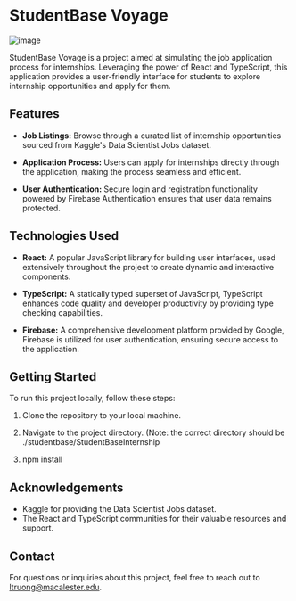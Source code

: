# StudentBase Voyage
![image](https://github.com/bram-n/studentbase/assets/98071520/5da21cf1-911b-4a4f-a884-afa72e2547df)


StudentBase Voyage is a project aimed at simulating the job application process for internships. Leveraging the power of React and TypeScript, this application provides a user-friendly interface for students to explore internship opportunities and apply for them.

## Features

- **Job Listings:** Browse through a curated list of internship opportunities sourced from Kaggle's Data Scientist Jobs dataset.
  
- **Application Process:** Users can apply for internships directly through the application, making the process seamless and efficient.

- **User Authentication:** Secure login and registration functionality powered by Firebase Authentication ensures that user data remains protected.

## Technologies Used

- **React:** A popular JavaScript library for building user interfaces, used extensively throughout the project to create dynamic and interactive components.

- **TypeScript:** A statically typed superset of JavaScript, TypeScript enhances code quality and developer productivity by providing type checking capabilities.

- **Firebase:** A comprehensive development platform provided by Google, Firebase is utilized for user authentication, ensuring secure access to the application.

## Getting Started

To run this project locally, follow these steps:

1. Clone the repository to your local machine. 

2. Navigate to the project directory. (Note: the correct directory should be ./studentbase/StudentBaseInternship

3. npm install

## Acknowledgements

- Kaggle for providing the Data Scientist Jobs dataset.
- The React and TypeScript communities for their valuable resources and support.

## Contact

For questions or inquiries about this project, feel free to reach out to [ltruong@macalester.edu](mailto:ltruong@macalester.edu).

